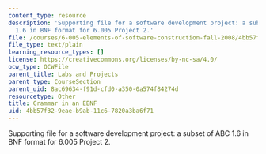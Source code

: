 ```yaml
---
content_type: resource
description: 'Supporting file for a software development project: a subset of ABC
  1.6 in BNF format for 6.005 Project 2.'
file: /courses/6-005-elements-of-software-construction-fall-2008/4bb57f329eaeb9ab11c67820a3ba6f71_abc_subset_bnf.txt
file_type: text/plain
learning_resource_types: []
license: https://creativecommons.org/licenses/by-nc-sa/4.0/
ocw_type: OCWFile
parent_title: Labs and Projects
parent_type: CourseSection
parent_uid: 8ac69634-f91d-cfd0-a350-0a574f84274d
resourcetype: Other
title: Grammar in an EBNF
uid: 4bb57f32-9eae-b9ab-11c6-7820a3ba6f71
---
```

Supporting file for a software development project: a subset of ABC 1.6 in BNF format for 6.005 Project 2.
